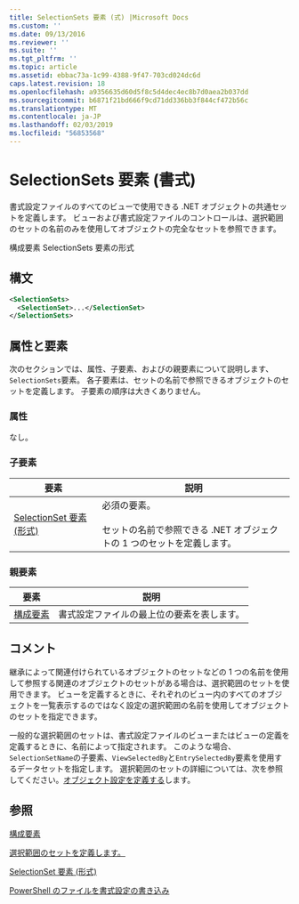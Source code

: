 ```yaml
---
title: SelectionSets 要素 (式) |Microsoft Docs
ms.custom: ''
ms.date: 09/13/2016
ms.reviewer: ''
ms.suite: ''
ms.tgt_pltfrm: ''
ms.topic: article
ms.assetid: ebbac73a-1c99-4388-9f47-703cd024dc6d
caps.latest.revision: 18
ms.openlocfilehash: a9356635d60d5f8c5d4dec4ec8b7d0aea2b037dd
ms.sourcegitcommit: b6871f21bd666f9cd71dd336bb3f844cf472b56c
ms.translationtype: MT
ms.contentlocale: ja-JP
ms.lasthandoff: 02/03/2019
ms.locfileid: "56853568"
---
```

# <a name="selectionsets-element-format"></a>SelectionSets 要素 (書式)

書式設定ファイルのすべてのビューで使用できる .NET オブジェクトの共通セットを定義します。 ビューおよび書式設定ファイルのコントロールは、選択範囲のセットの名前のみを使用してオブジェクトの完全なセットを参照できます。

構成要素 SelectionSets 要素の形式

## <a name="syntax"></a>構文

```xml
<SelectionSets>
  <SelectionSet>...</SelectionSet>
</SelectionSets>
```

## <a name="attributes-and-elements"></a>属性と要素

次のセクションでは、属性、子要素、およびの親要素について説明します、`SelectionSets`要素。 各子要素は、セットの名前で参照できるオブジェクトのセットを定義します。 子要素の順序は大きくありません。

### <a name="attributes"></a>属性

なし。

### <a name="child-elements"></a>子要素

|要素|説明|
|-------------|-----------------|
|[SelectionSet 要素 (形式)](./selectionset-element-format.md)|必須の要素。<br /><br /> セットの名前で参照できる .NET オブジェクトの 1 つのセットを定義します。|

### <a name="parent-elements"></a>親要素

|要素|説明|
|-------------|-----------------|
|[構成要素](./configuration-element-format.md)|書式設定ファイルの最上位の要素を表します。|

## <a name="remarks"></a>コメント

継承によって関連付けられているオブジェクトのセットなどの 1 つの名前を使用して参照する関連のオブジェクトのセットがある場合は、選択範囲のセットを使用できます。 ビューを定義するときに、それぞれのビュー内のすべてのオブジェクトを一覧表示するのではなく設定の選択範囲の名前を使用してオブジェクトのセットを指定できます。

一般的な選択範囲のセットは、書式設定ファイルのビューまたはビューの定義を定義するときに、名前によって指定されます。 このような場合、`SelectionSetName`の子要素、`ViewSelectedBy`と`EntrySelectedBy`要素を使用するデータセットを指定します。 選択範囲のセットの詳細については、次を参照してください。[オブジェクト設定を定義する](./defining-selection-sets.md)します。

## <a name="see-also"></a>参照

[構成要素](./configuration-element-format.md)

[選択範囲のセットを定義します。](./defining-selection-sets.md)

[SelectionSet 要素 (形式)](./selectionset-element-format.md)

[PowerShell のファイルを書式設定の書き込み](./writing-a-powershell-formatting-file.md)
